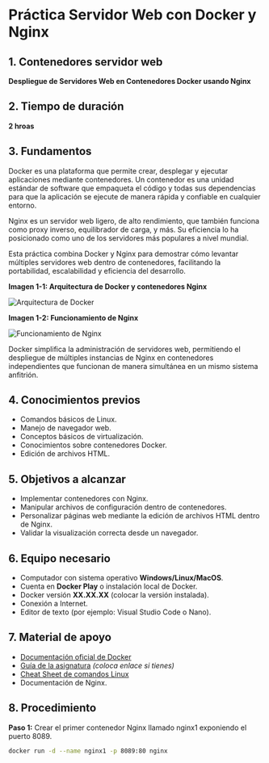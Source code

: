 # Práctica Servidor Web con Docker y Nginx

## 1. Contenedores servidor web

**Despliegue de Servidores Web en Contenedores Docker usando Nginx**

## 2. Tiempo de duración

**2 hroas**

## 3. Fundamentos

Docker es una plataforma que permite crear, desplegar y ejecutar aplicaciones 
mediante contenedores. Un contenedor es una unidad estándar de software que 
empaqueta el código y todas sus dependencias para que la aplicación se ejecute 
de manera rápida y confiable en cualquier entorno.

Nginx es un servidor web ligero, de alto rendimiento, que también funciona como 
proxy inverso, equilibrador de carga, y más. Su eficiencia lo ha posicionado como 
uno de los servidores más populares a nivel mundial.

Esta práctica combina Docker y Nginx para demostrar cómo levantar múltiples 
servidores web dentro de contenedores, facilitando la portabilidad, escalabilidad y 
eficiencia del desarrollo.

**Imagen 1-1: Arquitectura de Docker y contenedores Nginx**

![Arquitectura de Docker](https://www.docker.com/wp-content/uploads/2022/03/what-is-docker-1024x576.png)

**Imagen 1-2: Funcionamiento de Nginx**

![Funcionamiento de Nginx](https://miro.medium.com/max/1400/1*kgLHLsRYZ8XZ37DT0F8Ovg.png)

Docker simplifica la administración de servidores web, permitiendo el despliegue de múltiples instancias de Nginx en contenedores independientes que funcionan de manera simultánea en un mismo sistema anfitrión.

## 4. Conocimientos previos

- Comandos básicos de Linux.
- Manejo de navegador web.
- Conceptos básicos de virtualización.
- Conocimientos sobre contenedores Docker.
- Edición de archivos HTML.

## 5. Objetivos a alcanzar

- Implementar contenedores con Nginx.
- Manipular archivos de configuración dentro de contenedores.
- Personalizar páginas web mediante la edición de archivos HTML dentro de Nginx.
- Validar la visualización correcta desde un navegador.

## 6. Equipo necesario

- Computador con sistema operativo **Windows/Linux/MacOS**.
- Cuenta en **Docker Play** o instalación local de Docker.
- Docker versión **XX.XX.XX** (colocar la versión instalada).
- Conexión a Internet.
- Editor de texto (por ejemplo: Visual Studio Code o Nano).

## 7. Material de apoyo

- [Documentación oficial de Docker](https://docs.docker.com/)
- [Guía de la asignatura](#) *(coloca enlace si tienes)*
- [Cheat Sheet de comandos Linux](https://education.github.com/git-cheat-sheet-education.pdf)
- Documentación de Nginx.

## 8. Procedimiento

**Paso 1:** Crear el primer contenedor Nginx llamado nginx1 exponiendo el puerto 8089.
```bash
docker run -d --name nginx1 -p 8089:80 nginx
